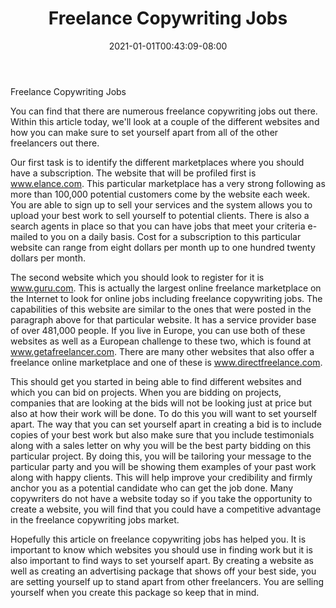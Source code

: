 ﻿---
title: "Freelance Copywriting Jobs"
date: 2021-01-01T00:43:09-08:00
description: "copywriting Tips for Web Success"
featured_image: "/images/copywriting.jpg"
tags: ["copywriting"]
---

Freelance Copywriting Jobs

You can find that there are numerous freelance copywriting jobs out there.  Within this article today, we'll look at a couple of the different websites and how you can make sure to set yourself apart from all of the other freelancers out there.

Our first task is to identify the different marketplaces where you should have a subscription. The website that will be profiled first is www.elance.com. This particular marketplace has a very strong following as more than 100,000 potential customers come by the website each week.  You are able to sign up to sell your services and the system allows you to upload your best work to sell yourself to potential clients.  There is also a search agents in place so that you can have jobs that meet your criteria e-mailed to you on a daily basis.  Cost for a subscription to this particular website can range from eight dollars per month up to one hundred twenty dollars per month. 

The second website which you should look to register for it is www.guru.com. This is actually the largest online freelance marketplace on the Internet to look for online jobs including freelance copywriting jobs.  The capabilities of this website are similar to the ones that were posted in the paragraph above for that particular website.  It has a service provider base of over 481,000 people.  If you live in Europe, you can use both of these websites as well as a European challenge to these two, which is found at www.getafreelancer.com.  There are many other websites that also offer a freelance online marketplace and one of these is www.directfreelance.com. 

This should get you started in being able to find different websites and which you can bid on projects.  When you are bidding on projects, companies that are looking at the bids will not be looking just at price but also at how their work will be done.  To do this you will want to set yourself apart.  The way that you can set yourself apart in creating a bid is to include copies of your best work but also make sure that you include testimonials along with a sales letter on why you will be the best party bidding on this particular project.  By doing this, you will be tailoring your message to the particular party and you will be showing them examples of your past work along with happy clients.  This will help improve your credibility and firmly anchor you as a potential candidate who can get the job done.  Many copywriters do not have a website today so if you take the opportunity to create a website, you will find that you could have a competitive advantage in the freelance copywriting jobs market.

Hopefully this article on freelance copywriting jobs has helped you.  It is important to know which websites you should use in finding work but it is also important to find ways to set yourself apart.  By creating a website as well as creating an advertising package that shows off your best side, you are setting yourself up to stand apart from other freelancers.  You are selling yourself when you create this package so keep that in mind.


